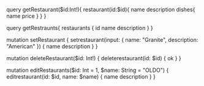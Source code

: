 query getRestaurant($id:Int!){
  restaurant(id:$id){
    name
    description
    dishes{
      name
      price
    }
  }
}

query getRestraunts{
 restaurants {
  id
  name
  description
 } 
}

mutation setRestaurant {
  setrestaurant(input: {
    name: "Granite",
    description: "American"
  }) {
    name
    description
  }
}

mutation deleteRestaurant($id: Int!) {
  deleterestaurant(id: $id) {
    ok
  }
}

mutation editRestaurants($id: Int = 1, $name: String = "OLDO") {
  editrestaurant(id: $id, name: $name) {
    name
    description
  }
}